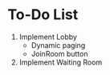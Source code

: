 # To-Do List

1. Implement Lobby
    - Dynamic paging
    - JoinRoom button
2. Implement Waiting Room
